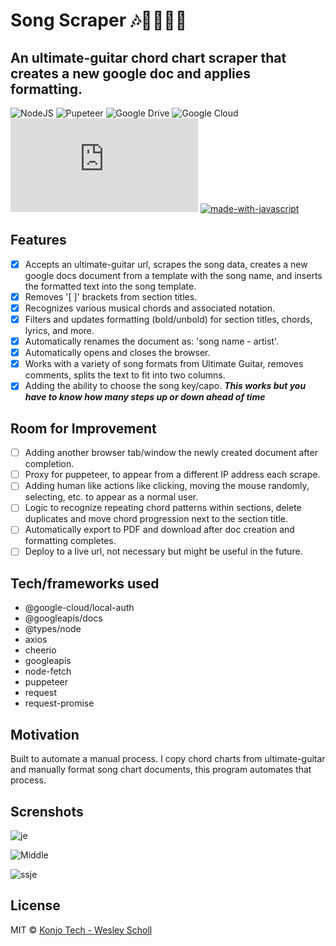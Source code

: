 # Song Scraper 🎶🎵🎸🎹📄

## An ultimate-guitar chord chart scraper that creates a new google doc and applies formatting.

![NodeJS](https://img.shields.io/badge/node.js-6DA55F?style=for-the-badge&logo=node.js&logoColor=white)
![Pupeteer](https://img.shields.io/badge/Puppeteer-40B5A4?style=for-the-badge&logo=Puppeteer&logoColor=white)
![Google Drive](https://img.shields.io/badge/Google%20Drive-4285F4?style=for-the-badge&logo=googledrive&logoColor=white)
![Google Cloud](https://img.shields.io/badge/GoogleCloud-%234285F4.svg?style=for-the-badge&logo=google-cloud&logoColor=white)
[![GitHub license](https://badgen.net/github/license/Naereen/Strapdown.js)](https://github.com/Naereen/StrapDown.js/blob/master/LICENSE)
[![made-with-javascript](https://img.shields.io/badge/Made%20with-JavaScript-1f425f.svg)](https://www.javascript.com)

## Features

- [x] Accepts an ultimate-guitar url, scrapes the song data, creates a new google docs document from a template with the song name, and inserts the formatted text into the song template.
- [x] Removes '[ ]' brackets from section titles.
- [x] Recognizes various musical chords and associated notation.
- [x] Filters and updates formatting (bold/unbold) for section titles, chords, lyrics, and more.
- [x] Automatically renames the document as: 'song name - artist'.
- [x] Automatically opens and closes the browser.
- [x] Works with a variety of song formats from Ultimate Guitar, removes comments, splits the text to fit into two columns.
- [x] Adding the ability to choose the song key/capo. ***This works but you have to know how many steps up or down ahead of time***

## Room for Improvement

- [ ] Adding another browser tab/window the newly created document after completion.
- [ ] Proxy for puppeteer, to appear from a different IP address each scrape.
- [ ] Adding human like actions like clicking, moving the mouse randomly, selecting, etc. to appear as a normal user.
- [ ] Logic to recognize repeating chord patterns within sections, delete duplicates and move chord progression next to the section title.
- [ ] Automatically export to PDF and download after doc creation and formatting completes.
- [ ] Deploy to a live url, not necessary but might be useful in the future.

## Tech/frameworks used

 - @google-cloud/local-auth
 - @googleapis/docs
 - @types/node
 - axios
 - cheerio
 - googleapis
 - node-fetch
 - puppeteer
 - request
 - request-promise

## Motivation

Built to automate a manual process. I copy chord charts from ultimate-guitar and manually format song chart documents, this program automates that process.

## Screnshots

![je](https://user-images.githubusercontent.com/46323883/235279813-59508b30-e894-4488-b88e-c9ed06468d63.png)

![Middle](https://user-images.githubusercontent.com/46323883/235279818-5345229f-90d0-4423-b4e1-f601b8081260.png)

![ssje](https://user-images.githubusercontent.com/46323883/235279875-9a96ad1f-c4a7-4e3e-8eb7-eaf6f65d85dc.png)

## License

MIT © [Konjo Tech - Wesley Scholl](2023)

